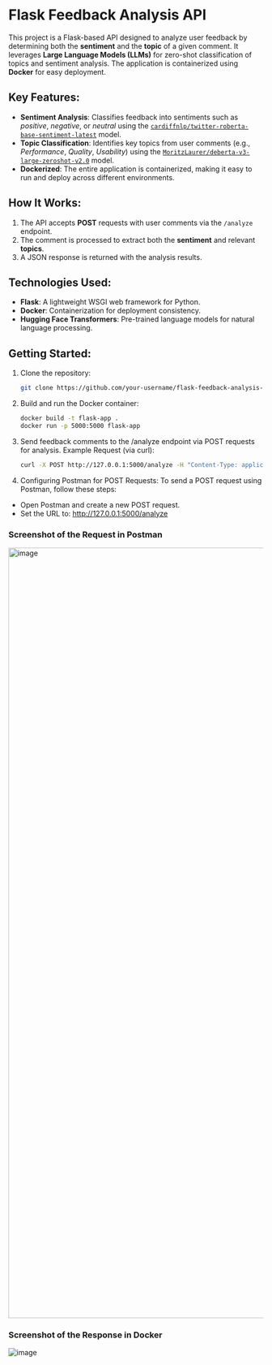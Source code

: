 # Flask Feedback Analysis API

This project is a Flask-based API designed to analyze user feedback by determining both the **sentiment** and the **topic** of a given comment. It leverages **Large Language Models (LLMs)** for zero-shot classification of topics and sentiment analysis. The application is containerized using **Docker** for easy deployment.

## Key Features:
- **Sentiment Analysis**: Classifies feedback into sentiments such as *positive*, *negative*, or *neutral* using the [`cardiffnlp/twitter-roberta-base-sentiment-latest`](https://huggingface.co/cardiffnlp/twitter-roberta-base-sentiment-latest) model.
- **Topic Classification**: Identifies key topics from user comments (e.g., *Performance*, *Quality*, *Usability*) using the [`MoritzLaurer/deberta-v3-large-zeroshot-v2.0`](https://huggingface.co/MoritzLaurer/deberta-v3-large-zeroshot-v2.0) model.
- **Dockerized**: The entire application is containerized, making it easy to run and deploy across different environments.

## How It Works:
1. The API accepts **POST** requests with user comments via the `/analyze` endpoint.
2. The comment is processed to extract both the **sentiment** and relevant **topics**.
3. A JSON response is returned with the analysis results.

## Technologies Used:
- **Flask**: A lightweight WSGI web framework for Python.
- **Docker**: Containerization for deployment consistency.
- **Hugging Face Transformers**: Pre-trained language models for natural language processing.

## Getting Started:
1. Clone the repository:
   ```bash
   git clone https://github.com/your-username/flask-feedback-analysis-api.git


2. Build and run the Docker container:
    ```bash
    docker build -t flask-app .
    docker run -p 5000:5000 flask-app

3. Send feedback comments to the /analyze endpoint via POST requests for analysis.
Example Request (via curl):

    ```bash
    curl -X POST http://127.0.0.1:5000/analyze -H "Content-Type: application/json" -d '{"comment": "This is a sample comment"}'

4. Configuring Postman for POST Requests:
To send a POST request using Postman, follow these steps:
  - Open Postman and create a new POST request.
  - Set the URL to: http://127.0.0.1:5000/analyze

### Screenshot of the Request in Postman
<img width="1518" alt="image" src="https://github.com/user-attachments/assets/42b5839f-a0d6-494f-971d-62451fa2fde0">

### Screenshot of the Response in Docker
![image](https://github.com/user-attachments/assets/b28af137-2c36-4e8f-af07-c392898c4ed6)


